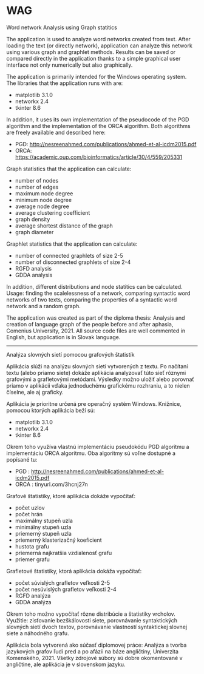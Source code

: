 # WAG
Word network Analysis using Graph statitics

The application is used to analyze word networks created from text. After loading the text (or directly network), application can analyze this network using various graph and graphlet methods. Results can be saved or compared directly in the application thanks to a simple graphical user interface not only numerically but also graphically.

The application is primarily intended for the Windows operating system. The libraries that the application runs with are:
- matplotlib 3.1.0
- networkx 2.4
- tkinter 8.6

In addition, it uses its own implementation of the pseudocode of the PGD algorithm and the implementation of the ORCA algorithm. Both algorithms are freely available and described here:
- PGD: http://nesreenahmed.com/publications/ahmed-et-al-icdm2015.pdf
- ORCA: https://academic.oup.com/bioinformatics/article/30/4/559/205331

Graph statistics that the application can calculate:
- number of nodes
- number of edges
- maximum node degree 
- minimum node degree
- average node degree
- average clustering coefficient
- graph density
- average shortest distance of the graph
- graph diameter

Graphlet statistics that the application can calculate:
- number of connected graphlets of size 2-5
- number of disconnected graphlets of size 2-4
- RGFD analysis
- GDDA analysis

In addition, different distributions and node statitics can be calculated. Usage: finding the scalelessness of a network, comparing syntactic word networks of two texts, comparing the properties of a syntactic word network and a random graph.

The application was created as part of the diploma thesis: Analysis and creation of language graph of the people before and after aphasia, Comenius University, 2021. All source code files are well commented in English, but application is in Slovak language.

--------------------------------------------------------------------------------------------------------------

Analýza slovných sietí pomocou grafových štatistík

Aplikácia slúži na analýzu slovných sietí vytvorených z textu. Po načítaní textu (alebo priamo siete) dokáže aplikácia analyzovať túto sieť rôznymi grafovými a grafletovými metódami. Výsledky možno uložiť alebo porovnať priamo v aplikácii vďaka jednoduchému grafickému rozhraniu, a to nielen číselne, ale aj graficky.

Aplikácia je prioritne určená pre operačný systém Windows. Knižnice, pomocou ktorých aplikácia beží sú:
- matplotlib 3.1.0
- networkx 2.4
- tkinter 8.6

Okrem toho využíva vlastnú implementáciu pseudokódu PGD algoritmu a implementáciu ORCA algoritmu. Oba algoritmy sú voľne dostupné a popísané tu:
- PGD : http://nesreenahmed.com/publications/ahmed-et-al-icdm2015.pdf
- ORCA : tinyurl.com/3hcnj27n

Grafové štatistiky, ktoré aplikácia dokáže vypočítať:
- počet uzlov
- počet hrán
- maximálny stupeň uzla
- minimálny stupeň uzla
- priemerný stupeň uzla
- priemerný klasterizačný koeficient
- hustota grafu
- priemerná najkratšia vzdialenosť grafu
- priemer grafu

Grafletové štatistiky, ktorá aplikácia dokáža vypočítať:
- počet súvislých grafletov veľkosti 2-5
- počet nesúvislých grafletov veľkosti 2-4
- RGFD analýza
- GDDA analýza

Okrem toho možno vypočítať rôzne distribúcie a štatistiky vrcholov. Využitie: zisťovanie bezškálovosti siete, porovnávanie syntaktických slovných sietí dvoch textov, porovnávanie vlastností syntaktickej slovnej siete a náhodného grafu.

Aplikácia bola vytvorená ako súčasť diplomovej práce: Analýza a tvorba jazykových grafov ľudí pred a po afázii na báze angličtiny, Univerzita Komenského, 2021. Všetky zdrojové súbory sú dobre okomentované v angličtine, ale aplikácia je v slovenskom jazyku.


